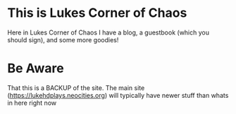 # This is Lukes Corner of Chaos
Here in Lukes Corner of Chaos I have a blog, a guestbook (which you should sign), and some more goodies!
# Be Aware
That this is a BACKUP of the site. The main site (https://lukehdplays.neocities.org) will typically have newer stuff than whats in here right now
